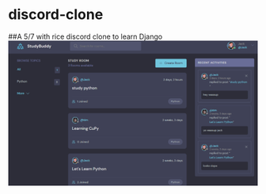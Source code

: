# discord-clone
##A  5/7 with rice discord clone to learn Django
![This is an image](https://github.com/jack-hanlon/discord-clone/blob/main/img/display.png)

